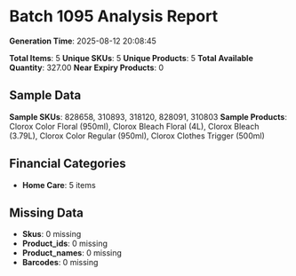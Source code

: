 # Batch 1095 Analysis Report

**Generation Time**: 2025-08-12 20:08:45

**Total Items**: 5
**Unique SKUs**: 5
**Unique Products**: 5
**Total Available Quantity**: 327.00
**Near Expiry Products**: 0

## Sample Data
**Sample SKUs**: 828658, 310893, 318120, 828091, 310803
**Sample Products**: Clorox Color Floral (950ml), Clorox Bleach Floral (4L), Clorox Bleach (3.79L), Clorox Color Regular (950ml), Clorox Clothes Trigger (500ml)

## Financial Categories
- **Home Care**: 5 items

## Missing Data
- **Skus**: 0 missing
- **Product_ids**: 0 missing
- **Product_names**: 0 missing
- **Barcodes**: 0 missing
